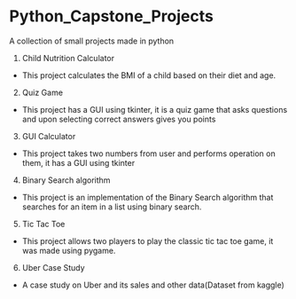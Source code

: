# Python_Capstone_Projects
A collection of small projects made in python
1. Child Nutrition Calculator
  - This project calculates the BMI of a child based on their diet and age.
2. Quiz Game
  - This project has a GUI using tkinter, it is a quiz game that asks questions and upon selecting correct answers gives you points 
3. GUI Calculator
  - This project takes two numbers from user and performs operation on them, it has a GUI using tkinter
4. Binary Search algorithm
  - This project is an implementation of the Binary Search algorithm that searches for an item in a list using binary search.
5. Tic Tac Toe
  - This project allows two players to play the classic tic tac toe game, it was made using pygame.
6. Uber Case Study
  - A case study on Uber and its sales and other data(Dataset from kaggle)
